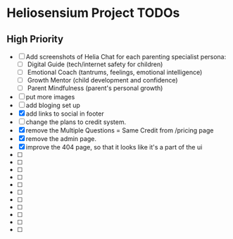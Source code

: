 # Heliosensium Project TODOs

## High Priority

- [ ] Add screenshots of Helia Chat for each parenting specialist persona:
  - [ ] Digital Guide (tech/internet safety for children)
  - [ ] Emotional Coach (tantrums, feelings, emotional intelligence)
  - [ ] Growth Mentor (child development and confidence)
  - [ ] Parent Mindfulness (parent's personal growth)
- [ ] put more images 
- [ ] add bloging set up 
- [x] add links to social in footer 
- [ ] change the plans to credit system.
- [x] remove the Multiple Questions = Same Credit from /pricing page 
- [x] remove the admin page.
- [x] improve the 404 page, so that it looks like it's a part of the ui 
- [ ] 
- [ ] 
- [ ] 
- [ ] 
- [ ] 
- [ ] 
- [ ] 
- [ ] 
- [ ] 
- [ ] 
- [ ]
